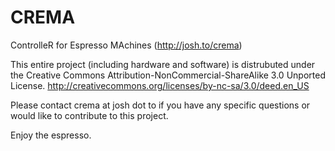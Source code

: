 CREMA
=====

ControlleR for Espresso MAchines (http://josh.to/crema)

This entire project (including hardware and software) is distrubuted under the Creative Commons Attribution-NonCommercial-ShareAlike 3.0 Unported License.
http://creativecommons.org/licenses/by-nc-sa/3.0/deed.en_US

Please contact crema at josh dot to if you have any specific questions or would like to contribute to this project.

Enjoy the espresso.
